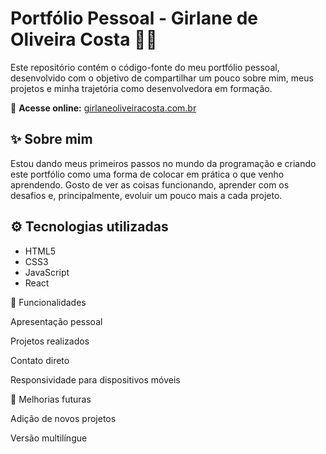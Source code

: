 # Portfólio Pessoal - Girlane de Oliveira Costa 👩‍💻

Este repositório contém o código-fonte do meu portfólio pessoal, desenvolvido com o objetivo de compartilhar um pouco sobre mim, meus projetos e minha trajetória como desenvolvedora em formação.

🔗 **Acesse online:** [girlaneoliveiracosta.com.br](https://www.girlaneoliveiracosta.com.br/)

## ✨ Sobre mim

Estou dando meus primeiros passos no mundo da programação e criando este portfólio como uma forma de colocar em prática o que venho aprendendo. Gosto de ver as coisas funcionando, aprender com os desafios e, principalmente, evoluir um pouco mais a cada projeto.

## ⚙️ Tecnologias utilizadas

- HTML5
- CSS3
- JavaScript
- React

📌 Funcionalidades

Apresentação pessoal

Projetos realizados

Contato direto

Responsividade para dispositivos móveis

🚧 Melhorias futuras

Adição de novos projetos

Versão multilíngue
